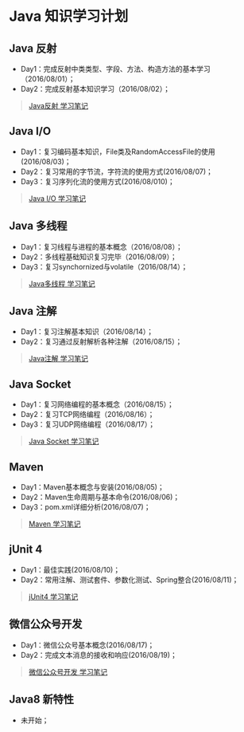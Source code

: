# Java 知识学习计划

## Java 反射
- Day1：完成反射中类类型、字段、方法、构造方法的基本学习（2016/08/01）；
- Day2：完成反射基本知识学习（2016/08/02）；

> [Java反射 学习笔记](https://github.com/coolhwm/learning-java/tree/master/doc/reflect)

## Java I/O
- Day1：复习编码基本知识，File类及RandomAccessFile的使用(2016/08/03)；
- Day2：复习常用的字节流，字符流的使用方式(2016/08/07)；
- Day3：复习序列化流的使用方式(2016/08/010)；

> [Java I/O 学习笔记](https://github.com/coolhwm/learning-java/tree/master/doc/io)

## Java 多线程
- Day1：复习线程与进程的基本概念（2016/08/08）；
- Day2：多线程基础知识复习完毕（2016/08/09）；
- Day3：复习synchornized与volatile（2016/08/14）；

> [Java多线程 学习笔记](https://github.com/coolhwm/learning-java/tree/master/doc/concurrent)

## Java 注解
- Day1：复习注解基本知识（2016/08/14）；
- Day2：复习通过反射解析各种注解（2016/08/15）；

> [Java注解 学习笔记](https://github.com/coolhwm/learning-java/tree/master/doc/annotation)

## Java Socket
- Day1：复习网络编程的基本概念（2016/08/15）；
- Day2：复习TCP网络编程（2016/08/16）；
- Day3：复习UDP网络编程（2016/08/17）；

> [Java Socket 学习笔记](https://github.com/coolhwm/learning-java/tree/master/doc/socket)

## Maven
- Day1：Maven基本概念与安装(2016/08/05)；
- Day2：Maven生命周期与基本命令(2016/08/06)；
- Day3：pom.xml详细分析(2016/08/07)；

> [Maven 学习笔记](https://github.com/coolhwm/learning-java/tree/master/doc/maven)

## jUnit 4
- Day1：最佳实践(2016/08/10)；
- Day2：常用注解、测试套件、参数化测试、Spring整合(2016/08/11)；

> [jUnit4 学习笔记](https://github.com/coolhwm/learning-java/tree/master/doc/junit)

## 微信公众号开发
- Day1：微信公众号基本概念(2016/08/17)；
- Day2：完成文本消息的接收和响应(2016/08/19)；

> [微信公众号开发 学习笔记](https://github.com/coolhwm/learning-java/tree/master/doc/wechat)

## Java8 新特性
- 未开始；

